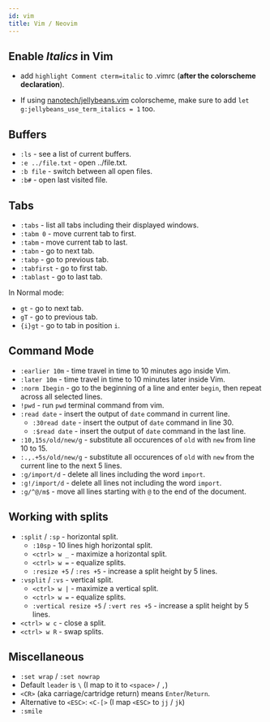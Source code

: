 ```yaml
---
id: vim
title: Vim / Neovim
---
```


## Enable _Italics_ in Vim

- add `highlight Comment cterm=italic` to .vimrc (**after the colorscheme declaration**).

- If using [nanotech/jellybeans.vim](https://github.com/nanotech/jellybeans.vim) colorscheme, make sure to add `let g:jellybeans_use_term_italics = 1` too.

## Buffers

- `:ls` - see a list of current buffers.
- `:e ../file.txt` - open ../file.txt.
- `:b file` - switch between all open files.
- `:b#` - open last visited file.

## Tabs 

- `:tabs` - list all tabs including their displayed windows.
- `:tabm 0` - move current tab to first.
- `:tabm` - move current tab to last.
- `:tabn` - go to next tab.
- `:tabp` - go to previous tab.
- `:tabfirst` - go to first tab.
- `:tablast` - go to last tab.

In Normal mode:

- `gt` - go to next tab.
- `gT` - go to previous tab.
- `{i}gt` - go to tab in position `i`.

## Command Mode

- `:earlier 10m` - time travel in time to 10 minutes ago inside Vim.
- `:later 10m` - time travel in time to 10 minutes later inside Vim.
- `:norm Ibegin` - go to the beginning of a line and enter `begin`, then repeat across all selected lines.
- `!pwd` - run `pwd` terminal command from vim.
- `:read date` - insert the output of `date` command in current line.
  - `:30read date` - insert the output of `date` command in line 30.
  - `:$read date` - insert the output of `date` command in the last line.
- `:10,15s/old/new/g` - substitute all occurences of `old` with `new` from line 10 to 15.
- `:.,.+5s/old/new/g` - substitute all occurences of `old` with `new` from the current line to the next 5 lines.
- `:g/import/d` - delete all lines including the word `import`.
- `:g!/import/d` - delete all lines not including the word `import`.
- `:g/^@/m$` - move all lines starting with `@` to the end of the document.

## Working with splits

- `:split` / `:sp` - horizontal split.
  - `:10sp` - 10 lines high horizontal split.
  - `<ctrl> w _` - maximize a horizontal split.
  - `<ctrl> w =` - equalize splits.
  - `:resize +5` / `:res +5` - increase a split height by 5 lines.
- `:vsplit` / `:vs` - vertical split.
  - `<ctrl> w |` - maximize a vertical split.
  - `<ctrl> w =` - equalize splits.
  - `:vertical resize +5` / `:vert res +5` - increase a split height by 5 lines.
- `<ctrl> w c` - close a split.
- `<ctrl> w R` - swap splits.

## Miscellaneous

- `:set wrap` / `:set nowrap`
- Default `leader` is `\` (I map to it to `<space>` / `,`)
- `<CR>` (aka carriage/cartridge return) means `Enter`/`Return`.
- Alternative to `<ESC>`: `<C-[>` (I map `<ESC>` to `jj` / `jk`)
- `:smile`
